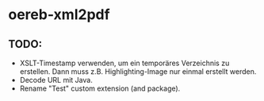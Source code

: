 # oereb-xml2pdf

## TODO:
- XSLT-Timestamp verwenden, um ein temporäres Verzeichnis zu erstellen. Dann muss z.B. Highlighting-Image nur einmal erstellt werden.
- Decode URL mit Java.
- Rename "Test" custom extension (and package).